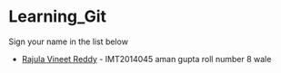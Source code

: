 # Learning_Git

Sign your name in the list below

- [Rajula Vineet Reddy](http://github.com/rajula96reddy/) - IMT2014045
aman gupta roll number 8 wale
